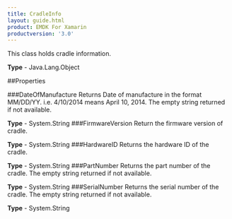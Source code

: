 ```yaml
---
title: CradleInfo
layout: guide.html
product: EMDK For Xamarin 
productversion: '3.0' 
---
```

This class holds cradle information.

**Type** - Java.Lang.Object

##Properties

###DateOfManufacture
Returns Date of manufacture in the format MM/DD/YY. i.e. 4/10/2014 means April 10, 2014. The empty string returned if not available.

**Type** - System.String
###FirmwareVersion
Return the firmware version of cradle.

**Type** - System.String
###HardwareID
Returns the hardware ID of the cradle.

**Type** - System.String
###PartNumber
Returns the part number of the cradle. The empty string returned if not available.

**Type** - System.String
###SerialNumber
Returns the serial number of the cradle. The empty string returned if not available.

**Type** - System.String
